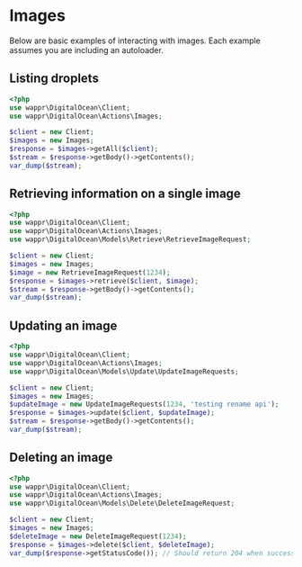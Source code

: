 # Images

Below are basic examples of interacting with images. Each example assumes you are including an autoloader.

## Listing droplets

```php
<?php
use wappr\DigitalOcean\Client;
use wappr\DigitalOcean\Actions\Images;

$client = new Client;
$images = new Images;
$response = $images->getAll($client);
$stream = $response->getBody()->getContents();
var_dump($stream);
```

## Retrieving information on a single image

```php
<?php
use wappr\DigitalOcean\Client;
use wappr\DigitalOcean\Actions\Images;
use wappr\DigitalOcean\Models\Retrieve\RetrieveImageRequest;

$client = new Client;
$images = new Images;
$image = new RetrieveImageRequest(1234);
$response = $images->retrieve($client, $image);
$stream = $response->getBody()->getContents();
var_dump($stream);
```

## Updating an image

```php
<?php
use wappr\DigitalOcean\Client;
use wappr\DigitalOcean\Actions\Images;
use wappr\DigitalOcean\Models\Update\UpdateImageRequests;

$client = new Client;
$images = new Images;
$updateImage = new UpdateImageRequests(1234, 'testing rename api');
$response = $images->update($client, $updateImage);
$stream = $response->getBody()->getContents();
var_dump($stream);
```

## Deleting an image

```php
<?php
use wappr\DigitalOcean\Client;
use wappr\DigitalOcean\Actions\Images;
use wappr\DigitalOcean\Models\Delete\DeleteImageRequest;

$client = new Client;
$images = new Images;
$deleteImage = new DeleteImageRequest(1234);
$response = $images->delete($client, $deleteImage);
var_dump($response->getStatusCode()); // Should return 204 when successful
```
